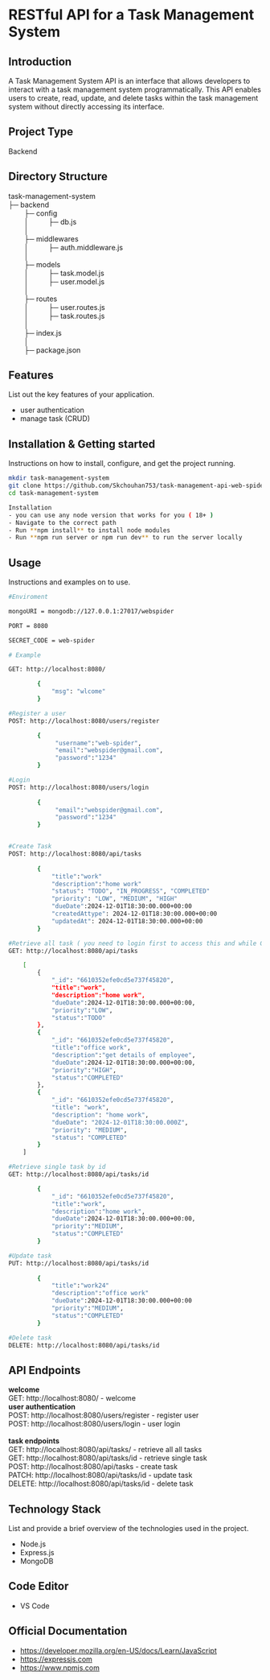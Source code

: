 # RESTful API for a Task Management System

## Introduction
A Task Management System API is an interface that allows developers to interact with a task management system programmatically. This API enables users to create, read, update, and delete tasks within the task management system without directly accessing its interface.

## Project Type
Backend 

## Directory Structure
task-management-system<br/>
├─ backend<br/>
    &nbsp;&nbsp;&nbsp;&nbsp;&nbsp;&nbsp;&nbsp;&nbsp;├─ config<br/>
    &nbsp;&nbsp;&nbsp;&nbsp;&nbsp;&nbsp;&nbsp;&nbsp;│&nbsp;&nbsp;&nbsp;&nbsp;&nbsp;&nbsp;&nbsp;&nbsp;&nbsp;&nbsp;├─ db.js<br/>
     &nbsp;&nbsp;&nbsp;&nbsp;&nbsp;&nbsp;&nbsp;&nbsp;│&nbsp;&nbsp;&nbsp;&nbsp;&nbsp;&nbsp;&nbsp;&nbsp;&nbsp;&nbsp;<br/>
    &nbsp;&nbsp;&nbsp;&nbsp;&nbsp;&nbsp;&nbsp;&nbsp;├─ middlewares<br/>
    &nbsp;&nbsp;&nbsp;&nbsp;&nbsp;&nbsp;&nbsp;&nbsp;│&nbsp;&nbsp;&nbsp;&nbsp;&nbsp;&nbsp;&nbsp;&nbsp;&nbsp;&nbsp;├─ auth.middleware.js<br/>
     &nbsp;&nbsp;&nbsp;&nbsp;&nbsp;&nbsp;&nbsp;&nbsp;│&nbsp;&nbsp;&nbsp;&nbsp;&nbsp;&nbsp;&nbsp;&nbsp;&nbsp;&nbsp;<br/>
    &nbsp;&nbsp;&nbsp;&nbsp;&nbsp;&nbsp;&nbsp;&nbsp;├─ models<br/>
    &nbsp;&nbsp;&nbsp;&nbsp;&nbsp;&nbsp;&nbsp;&nbsp;│&nbsp;&nbsp;&nbsp;&nbsp;&nbsp;&nbsp;&nbsp;&nbsp;&nbsp;&nbsp;├─ task.model.js<br/>
    &nbsp;&nbsp;&nbsp;&nbsp;&nbsp;&nbsp;&nbsp;&nbsp;│&nbsp;&nbsp;&nbsp;&nbsp;&nbsp;&nbsp;&nbsp;&nbsp;&nbsp;&nbsp;├─ user.model.js<br/>
    &nbsp;&nbsp;&nbsp;&nbsp;&nbsp;&nbsp;&nbsp;&nbsp;│&nbsp;&nbsp;&nbsp;&nbsp;&nbsp;&nbsp;&nbsp;&nbsp;&nbsp;&nbsp;<br/>
    &nbsp;&nbsp;&nbsp;&nbsp;&nbsp;&nbsp;&nbsp;&nbsp;├─ routes<br/>
    &nbsp;&nbsp;&nbsp;&nbsp;&nbsp;&nbsp;&nbsp;&nbsp;│&nbsp;&nbsp;&nbsp;&nbsp;&nbsp;&nbsp;&nbsp;&nbsp;&nbsp;&nbsp;├─ user.routes.js<br/>
    &nbsp;&nbsp;&nbsp;&nbsp;&nbsp;&nbsp;&nbsp;&nbsp;│&nbsp;&nbsp;&nbsp;&nbsp;&nbsp;&nbsp;&nbsp;&nbsp;&nbsp;&nbsp;├─ task.routes.js<br/>
     &nbsp;&nbsp;&nbsp;&nbsp;&nbsp;&nbsp;&nbsp;&nbsp;│&nbsp;&nbsp;&nbsp;&nbsp;&nbsp;&nbsp;&nbsp;&nbsp;&nbsp;&nbsp;<br/>
    &nbsp;&nbsp;&nbsp;&nbsp;&nbsp;&nbsp;&nbsp;&nbsp;├─ index.js<br/>
     &nbsp;&nbsp;&nbsp;&nbsp;&nbsp;&nbsp;&nbsp;&nbsp;│&nbsp;&nbsp;&nbsp;&nbsp;&nbsp;&nbsp;&nbsp;&nbsp;&nbsp;&nbsp;<br/>
    &nbsp;&nbsp;&nbsp;&nbsp;&nbsp;&nbsp;&nbsp;&nbsp;├─ package.json<br/>

## Features
List out the key features of your application.

- user authentication 
- manage task (CRUD)  

## Installation & Getting started
Instructions on how to install, configure, and get the project running.

```bash
mkdir task-management-system
git clone https://github.com/Skchouhan753/task-management-api-web-spider
cd task-management-system

Installation
- you can use any node version that works for you ( 18+ )
- Navigate to the correct path
- Run **npm install** to install node modules
- Run **npm run server or npm run dev** to run the server locally
```

## Usage
Instructions and examples on to use.

```bash
#Enviroment

mongoURI = mongodb://127.0.0.1:27017/webspider

PORT = 8080

SECRET_CODE = web-spider

# Example

GET: http://localhost:8080/

        {
            "msg": "wlcome"
        }

#Register a user
POST: http://localhost:8080/users/register         

        {
             "username":"web-spider",
             "email":"webspider@gmail.com",
             "password":"1234"
        }

#Login
POST: http://localhost:8080/users/login
             
        {
             "email":"webspider@gmail.com",
             "password":"1234"
        }


#Create Task
POST: http://localhost:8080/api/tasks
                
        {
            "title":"work"
            "description":"home work"
            "status": "TODO", "IN_PROGRESS", "COMPLETED"
            "priority": "LOW", "MEDIUM", "HIGH"
            "dueDate":2024-12-01T18:30:00.000+00:00
            "createdAttype": 2024-12-01T18:30:00.000+00:00
            "updatedAt": 2024-12-01T18:30:00.000+00:00    
        }

#Retrieve all task ( you need to login first to access this and while GET request you have to provide token )
GET: http://localhost:8080/api/tasks      

    [
        {
            "_id": "6610352efe0cd5e737f45820",
            "title":"work",
            "description":"home work",
            "dueDate":2024-12-01T18:30:00.000+00:00,
            "priority":"LOW",
            "status":"TODO"
        },
        {
            "_id": "6610352efe0cd5e737f45820",
            "title":"office work",
            "description":"get details of employee",
            "dueDate":2024-12-01T18:30:00.000+00:00,
            "priority":"HIGH",
            "status":"COMPLETED"
        },
        {
            "_id": "6610352efe0cd5e737f45820",
            "title": "work",
            "description": "home work",
            "dueDate": "2024-12-01T18:30:00.000Z",
            "priority": "MEDIUM",
            "status": "COMPLETED"
        }
    ]

#Retrieve single task by id
GET: http://localhost:8080/api/tasks/id

        {
            "_id": "6610352efe0cd5e737f45820",
            "title":"work",
            "description":"home work",
            "dueDate":2024-12-01T18:30:00.000+00:00,
            "priority":"MEDIUM",
            "status":"COMPLETED"
        }

#Update task
PUT: http://localhost:8080/api/tasks/id
               
        {
            "title":"work24"
            "description":"office work"
            "dueDate":2024-12-01T18:30:00.000+00:00
            "priority":"MEDIUM",
            "status":"COMPLETED"
        }

#Delete task
DELETE: http://localhost:8080/api/tasks/id

```


## API Endpoints
**welcome**<br/>
GET: http://localhost:8080/ - welcome <br/>
**user authentication**<br/>
POST: http://localhost:8080/users/register - register user <br/>
POST: http://localhost:8080/users/login - user login<br/>
<br/>
**task endpoints**<br/>
GET: http://localhost:8080/api/tasks/ - retrieve all all tasks <br/>
GET: http://localhost:8080/api/tasks/id - retrieve single task<br/>
POST: http://localhost:8080/api/tasks - create task<br/>
PATCH: http://localhost:8080/api/tasks/id - update task<br/>
DELETE: http://localhost:8080/api/tasks/id - delete task<br/>

## Technology Stack
List and provide a brief overview of the technologies used in the project.

- Node.js
- Express.js
- MongoDB

## Code Editor

- VS Code

## Official Documentation

- https://developer.mozilla.org/en-US/docs/Learn/JavaScript
- https://expressjs.com
- https://www.npmjs.com
